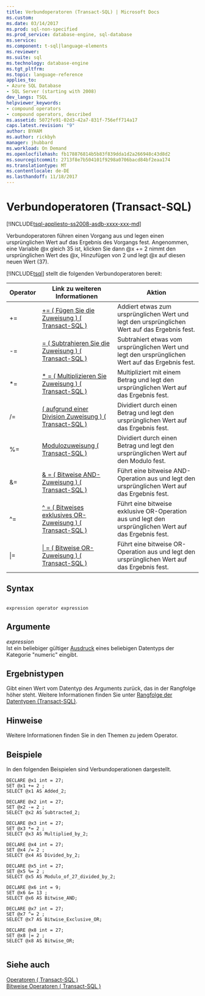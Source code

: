 ```yaml
---
title: Verbundoperatoren (Transact-SQL) | Microsoft Docs
ms.custom: 
ms.date: 03/14/2017
ms.prod: sql-non-specified
ms.prod_service: database-engine, sql-database
ms.service: 
ms.component: t-sql|language-elements
ms.reviewer: 
ms.suite: sql
ms.technology: database-engine
ms.tgt_pltfrm: 
ms.topic: language-reference
applies_to:
- Azure SQL Database
- SQL Server (starting with 2008)
dev_langs: TSQL
helpviewer_keywords:
- compound operators
- compound operators, described
ms.assetid: 5072fe91-02d3-42a7-831f-756eff714a17
caps.latest.revision: "9"
author: BYHAM
ms.author: rickbyh
manager: jhubbard
ms.workload: On Demand
ms.openlocfilehash: fb178876814b5b83f839dda1d2a266948c43d8d2
ms.sourcegitcommit: 2713f8e7b504101f9298a0706bacd84bf2eaa174
ms.translationtype: MT
ms.contentlocale: de-DE
ms.lasthandoff: 11/18/2017
---
```

# <a name="compound-operators-transact-sql"></a>Verbundoperatoren (Transact-SQL)
[!INCLUDE[tsql-appliesto-ss2008-asdb-xxxx-xxx-md](../../includes/tsql-appliesto-ss2008-asdb-xxxx-xxx-md.md)]

  Verbundoperatoren führen einen Vorgang aus und legen einen ursprünglichen Wert auf das Ergebnis des Vorgangs fest. Angenommen, eine Variable @x gleich 35 ist, klicken Sie dann @x += 2 nimmt den ursprünglichen Wert des @x, Hinzufügen von 2 und legt @x auf diesen neuen Wert (37).  
  
 [!INCLUDE[tsql](../../includes/tsql-md.md)] stellt die folgenden Verbundoperatoren bereit:  
  
|Operator|Link zu weiteren Informationen|Aktion|  
|--------------|------------------------------|------------|  
|+=|[+= &#40; Fügen Sie die Zuweisung &#41; &#40; Transact-SQL &#41;](../../t-sql/language-elements/add-equals-transact-sql.md)|Addiert etwas zum ursprünglichen Wert und legt den ursprünglichen Wert auf das Ergebnis fest.|  
|-=|[= &#40; Subtrahieren Sie die Zuweisung &#41; &#40; Transact-SQL &#41;](../../t-sql/language-elements/subtract-equals-transact-sql.md)|Subtrahiert etwas vom ursprünglichen Wert und legt den ursprünglichen Wert auf das Ergebnis fest.|  
|*=|[&#42; = &#40; Multiplizieren Sie Zuweisung &#41; &#40; Transact-SQL &#41;](../../t-sql/language-elements/multiply-equals-transact-sql.md)|Multipliziert mit einem Betrag und legt den ursprünglichen Wert auf das Ergebnis fest.|  
|/=|[&#40; aufgrund einer Division Zuweisung &#41; &#40; Transact-SQL &#41;](../../t-sql/language-elements/divide-equals-transact-sql.md)|Dividiert durch einen Betrag und legt den ursprünglichen Wert auf das Ergebnis fest.|  
|%=|[Modulozuweisung &#40; Transact-SQL &#41;](../../t-sql/language-elements/modulo-equals-transact-sql.md)|Dividiert durch einen Betrag und legt den ursprünglichen Wert auf den Modulo fest.|  
|&=|[& = &#40; Bitweise AND-Zuweisung &#41; &#40; Transact-SQL &#41;](../../t-sql/language-elements/bitwise-and-equals-transact-sql.md)|Führt eine bitweise AND-Operation aus und legt den ursprünglichen Wert auf das Ergebnis fest.|  
|^=|[^ = &#40; Bitweises exklusives OR-Zuweisung &#41; &#40; Transact-SQL &#41;](../../t-sql/language-elements/bitwise-exclusive-or-equals-transact-sql.md)|Führt eine bitweise exklusive OR-Operation aus und legt den ursprünglichen Wert auf das Ergebnis fest.|  
|&#124;=|[&#124; = &#40; Bitweise OR-Zuweisung &#41; &#40; Transact-SQL &#41;](../../t-sql/language-elements/bitwise-or-equals-transact-sql.md)|Führt eine bitweise OR-Operation aus und legt den ursprünglichen Wert auf das Ergebnis fest.|  
  
## <a name="syntax"></a>Syntax  
  
```  
  
expression operator expression  
```  
  
## <a name="arguments"></a>Argumente  
 *expression*  
 Ist ein beliebiger gültiger [Ausdruck](../../t-sql/language-elements/expressions-transact-sql.md) eines beliebigen Datentyps der Kategorie "numeric" eingibt.  
  
## <a name="result-types"></a>Ergebnistypen  
 Gibt einen Wert vom Datentyp des Arguments zurück, das in der Rangfolge höher steht. Weitere Informationen finden Sie unter [Rangfolge der Datentypen &#40;Transact-SQL&#41;](../../t-sql/data-types/data-type-precedence-transact-sql.md).  
  
## <a name="remarks"></a>Hinweise  
 Weitere Informationen finden Sie in den Themen zu jedem Operator.  
  
## <a name="examples"></a>Beispiele  
 In den folgenden Beispielen sind Verbundoperationen dargestellt.  
  
```  
DECLARE @x1 int = 27;  
SET @x1 += 2 ;  
SELECT @x1 AS Added_2;  
  
DECLARE @x2 int = 27;  
SET @x2 -= 2 ;  
SELECT @x2 AS Subtracted_2;  
  
DECLARE @x3 int = 27;  
SET @x3 *= 2 ;  
SELECT @x3 AS Multiplied_by_2;  
  
DECLARE @x4 int = 27;  
SET @x4 /= 2 ;  
SELECT @x4 AS Divided_by_2;  
  
DECLARE @x5 int = 27;  
SET @x5 %= 2 ;  
SELECT @x5 AS Modulo_of_27_divided_by_2;  
  
DECLARE @x6 int = 9;  
SET @x6 &= 13 ;  
SELECT @x6 AS Bitwise_AND;  
  
DECLARE @x7 int = 27;  
SET @x7 ^= 2 ;  
SELECT @x7 AS Bitwise_Exclusive_OR;  
  
DECLARE @x8 int = 27;  
SET @x8 |= 2 ;  
SELECT @x8 AS Bitwise_OR;  
  
```  
  
## <a name="see-also"></a>Siehe auch  
 [Operatoren &#40; Transact-SQL &#41;](../../t-sql/language-elements/operators-transact-sql.md)   
 [Bitweise Operatoren &#40; Transact-SQL &#41;](../../t-sql/language-elements/bitwise-operators-transact-sql.md)  
  
  
